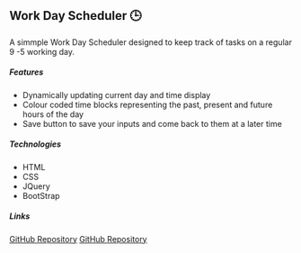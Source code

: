 ## Work Day Scheduler :clock3:

A  simmple Work Day Scheduler designed to keep track of tasks on a regular 9 -5 working day.

##### Features
* Dynamically updating current day and time display 
* Colour coded time blocks representing the past, present and future hours of the day
* Save button to save your inputs and come back to them at a later time

##### Technologies
* HTML
* CSS
* JQuery
* BootStrap

##### Links

[GitHub Repository](https://github.com/joshuab96/Work-Day-Scheduler.git)
[GitHub Repository](https://joshuab96.github.io/Work-Day-Scheduler/)

